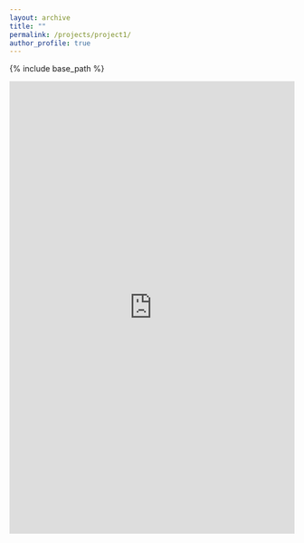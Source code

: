 ```yaml
---
layout: archive
title: ""
permalink: /projects/project1/
author_profile: true
---
```


{% include base_path %}

<iframe src="https://oeryilmaz.shinyapps.io/consumer_confidence_indicators/" 
        width="100%" 
        height="800px"
        style="border:none;">
</iframe>
